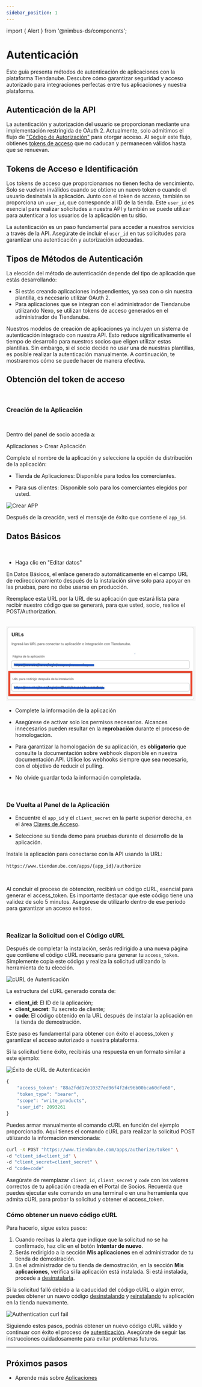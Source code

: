 ```yaml
---
sidebar_position: 1
---
```


import { Alert } from '@nimbus-ds/components';

# Autenticación

Este guía presenta métodos de autenticación de aplicaciones con la plataforma Tiendanube. Descubre cómo garantizar seguridad y acceso autorizado para integraciones perfectas entre tus aplicaciones y nuestra plataforma.

## Autenticación de la API

La autenticación y autorización del usuario se proporcionan mediante una implementación restringida de OAuth 2. Actualmente, solo admitimos el flujo de ["Código de Autorización"](https://oauth.net/2/grant-types/authorization-code/) para otorgar acceso. Al seguir este flujo, obtienes [tokens de acceso](https://oauth.net/2/access-tokens/) que no caducan y permanecen válidos hasta que se renuevan.

## Tokens de Acceso e Identificación

Los tokens de acceso que proporcionamos no tienen fecha de vencimiento. Solo se vuelven inválidos cuando se obtiene un nuevo token o cuando el usuario desinstala la aplicación. Junto con el token de acceso, también se proporciona un `user_id`, que corresponde al ID de la tienda. Este `user_id` es esencial para realizar solicitudes a nuestra API y también se puede utilizar para autenticar a los usuarios de la aplicación en tu sitio.

La autenticación es un paso fundamental para acceder a nuestros servicios a través de la API. Asegúrate de incluir el `user_id` en tus solicitudes para garantizar una autenticación y autorización adecuadas.

## Tipos de Métodos de Autenticación

La elección del método de autenticación depende del tipo de aplicación que estás desarrollando:

- Si estás creando aplicaciones independientes, ya sea con o sin nuestra plantilla, es necesario utilizar OAuth 2.
- Para aplicaciones que se integran con el administrador de Tiendanube utilizando Nexo, se utilizan tokens de acceso generados en el administrador de Tiendanube.

Nuestros modelos de creación de aplicaciones ya incluyen un sistema de autenticación integrado con nuestra API. Esto reduce significativamente el tiempo de desarrollo para nuestros socios que eligen utilizar estas plantillas. Sin embargo, si el socio decide no usar una de nuestras plantillas, es posible realizar la autenticación manualmente. A continuación, te mostraremos cómo se puede hacer de manera efectiva.

## Obtención del token de acceso

<br />

### Creación de la Aplicación

<br />

Dentro del panel de socio acceda a:

Aplicaciones > Crear Aplicación

Complete el nombre de la aplicación y seleccione la opción de distribución de la aplicación:

- Tienda de Aplicaciones: Disponible para todos los comerciantes.

- Para sus clientes: Disponible solo para los comerciantes elegidos por usted.

![Crear APP](../../../../../static/img/es/create-app.png "Crear APP")

Después de la creación, verá el mensaje de éxito que contiene el `app_id`.

## Datos Básicos
<br />

- Haga clic en "Editar datos"

<Alert appearance="warning" title="Atención"> En Datos Básicos, el enlace generado automáticamente en el campo URL de redireccionamiento después de la instalación sirve solo para apoyar en las pruebas, pero no debe usarse en producción. </Alert> 
<br/> 

Reemplace esta URL por la URL de su aplicación que estará lista para recibir nuestro código que se generará, para que usted, socio, realice el POST/Authorization. 
<br/> 
<br/>

![URLs](../../../../../static/img/es/app-urls.jpeg "URLs")
<br/>

- Complete la información de la aplicación

- Asegúrese de activar solo los permisos necesarios. Alcances innecesarios pueden resultar en la **reprobación** durante el proceso de homologación.

- Para garantizar la homologación de su aplicación, es **obligatorio** que consulte la documentación sobre webhook disponible en nuestra documentación API. Utilice los webhooks siempre que sea necesario, con el objetivo de reducir el pulling.

- No olvide guardar toda la información completada.

<br />

### De Vuelta al Panel de la Aplicación
- Encuentre el `app_id` y el `client_secret` en la parte superior derecha, en el área <u>Claves de Acceso</u>.

- Seleccione su tienda demo para pruebas durante el desarrollo de la aplicación.

Instale la aplicación para conectarse con la API usando la URL:

`https://www.tiendanube.com/apps/{app_id}/authorize`

<br />

<Alert appearance="warning" title="Atención"> Al concluir el proceso de obtención, recibirá un código cURL, esencial para generar el access_token. Es importante destacar que este código tiene una validez de solo 5 minutos. Asegúrese de utilizarlo dentro de ese período para garantizar un acceso exitoso. </Alert>

<br />

### Realizar la Solicitud con el Código cURL

Después de completar la instalación, serás redirigido a una nueva página que contiene el código cURL necesario para generar tu `access_token`. Simplemente copia este código y realiza la solicitud utilizando la herramienta de tu elección.

![cURL de Autenticación](../../../../../static/img/es/authentication-curl.png "cURL de Autenticación")

La estructura del cURL generado consta de:

- **client_id**: El ID de la aplicación;
- **client_secret**: Tu secreto de cliente;
- **code**: El código obtenido en la URL después de instalar la aplicación en la tienda de demostración.

Este paso es fundamental para obtener con éxito el access_token y garantizar el acceso autorizado a nuestra plataforma.

Si la solicitud tiene éxito, recibirás una respuesta en un formato similar a este ejemplo:

![Éxito de cURL de Autenticación](../../../../../static/img/es/authentication-curl-success.png "Éxito de cURL de Autenticación")

```javascript
{
    "access_token": "88a2fdd17e10327ed96f4f2dc96b00bca60dfe60",
    "token_type": "bearer",
    "scope": "write_products",
    "user_id": 2093261
}
```

Puedes armar manualmente el comando cURL en función del ejemplo proporcionado. Aquí tienes el comando cURL para realizar la solicitud POST utilizando la información mencionada:

```bash
curl -X POST "https://www.tiendanube.com/apps/authorize/token" \
-d "client_id=client_id" \
-d "client_secret=client_secret" \
-d "code=code"
```

Asegúrate de reemplazar `client_id`, `client_secret` y `code` con los valores correctos de tu aplicación creada en el Portal de Socios.
Recuerda que puedes ejecutar este comando en una terminal o en una herramienta que admita cURL para probar la solicitud y obtener el access_token.

### Cómo obtener un nuevo código cURL

Para hacerlo, sigue estos pasos:

1. Cuando recibas la alerta que indique que la solicitud no se ha confirmado, haz clic en el botón **Intentar de nuevo**.
2. Serás redirigido a la sección **Mis aplicaciones** en el administrador de tu tienda de demostración.
3. En el administrador de tu tienda de demostración, en la sección **Mis aplicaciones**, verifica si la aplicación está instalada. Si está instalada, procede a [desinstalarla](./overview.md#desinstalando-un-aplicativo).

Si la solicitud falló debido a la caducidad del código cURL o algún error, puedes obtener un nuevo código [desinstalando](./overview.md#desinstalando-un-aplicativo) y [reinstalando](./overview.md#instalando-seu-aplicativo) tu aplicación en la tienda nuevamente.

![Authentication curl fail](../../../../../static/img/es/authentication-curl-fail.png "Authentication curl fail")

Siguiendo estos pasos, podrás obtener un nuevo código cURL válido y continuar con éxito el proceso de [autenticación](./authentication#obtendo-o-token-de-acesso). Asegúrate de seguir las instrucciones cuidadosamente para evitar problemas futuros.

---

## Próximos pasos

- Aprende más sobre [Aplicaciones](./overview.md)
